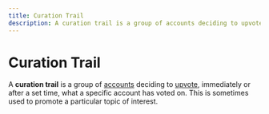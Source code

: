 ```yaml
---
title: Curation Trail
description: A curation trail is a group of accounts deciding to upvote, immediately or after a set time, what a specific account has voted on. This is sometimes used to promote a particular topic of interest.
---
```

# Curation Trail

A **curation trail** is a group of [accounts](/glossary/account.md) deciding to [upvote](/glossary/upvoting.md), immediately or after a set time, what a specific account has voted on. This is sometimes used to promote a particular topic of interest.   

